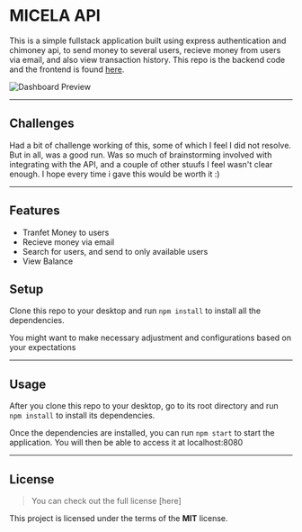 MICELA API
============

This is a simple fullstack application built using express authentication and chimoney api, to send money to several users, recieve money from users via email, and also view transaction history. This repo is the backend code and the frontend is found [here](https://github.com/Ojochogwu866/chi-money-fullstack).

![Dashboard Preview](https://imgur.com/a/G71BeUO)

---
## Challenges

Had a bit of challenge working of this, some of which I feel I did not resolve. But in all, was a good run. Was so much of brainstorming involved with integrating with the API, and a couple of other stuufs I feel wasn't clear enough. I hope every time i gave this would be worth it :)

---

## Features
- Tranfet Money to users
- Recieve money via email
- Search for users, and send to only available users
- View Balance


## Setup
Clone this repo to your desktop and run `npm install` to install all the dependencies.

You might want to make necessary adjustment and configurations based on your expectations

---

## Usage
After you clone this repo to your desktop, go to its root directory and run `npm install` to install its dependencies.

Once the dependencies are installed, you can run  `npm start` to start the application. You will then be able to access it at localhost:8080


---

## License
>You can check out the full license [here]

This project is licensed under the terms of the **MIT** license.
